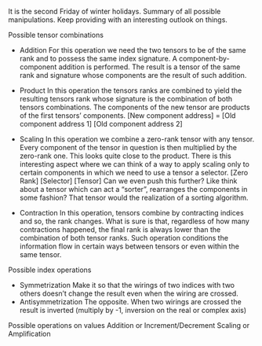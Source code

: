 It is the second Friday of winter holidays. 
Summary of all possible manipulations. Keep providing with an interesting outlook on things.

Possible tensor combinations
- Addition 
	For this operation we need the two tensors to be of the same rank and to possess the same index signature.
	A component-by-component addition is performed.
	The result is a tensor of the same rank and signature whose components are the result of such addition.
- Product 
	In this operation the tensors ranks are combined to yield the resulting tensors rank whose signature is the combination of both tensors combinations.
	The components of the new tensor are products of the first tensors’ components. 
[New component address] = [Old component address 1] [Old component address 2]
	
- Scaling 
	In this operation we combine a zero-rank tensor with any tensor. Every component of the tensor in question is then multiplied by the zero-rank one.
	This looks quite close to the product.
	There is this interesting aspect where we can think of a way to apply scaling only to certain components in which we need to use a tensor a selector.
 [Zero Rank] [Selector] [Tensor]
	Can we even push this further? Like think about a tensor which can act a “sorter”, rearranges the components in some fashion? That tensor would the realization of a sorting algorithm.
- Contraction
	In this operation, tensors combine by contracting indices and so, the rank changes. What is sure is that, regardless of how many contractions happened, the final rank is always lower than the combination of both tensor ranks.
	Such operation conditions the information flow in certain ways between tensors or even within the same tensor.
	

Possible index operations
- Symmetrization
	Make it so that the wirings of two indices with two others doesn’t change the result even when the wiring are crossed.
- Antisymmetrization
	The opposite. When two wirings are crossed the result is inverted (multiply by -1, inversion on the real or complex axis)

Possible operations on values
	Addition or Increment/Decrement
	Scaling or Amplification